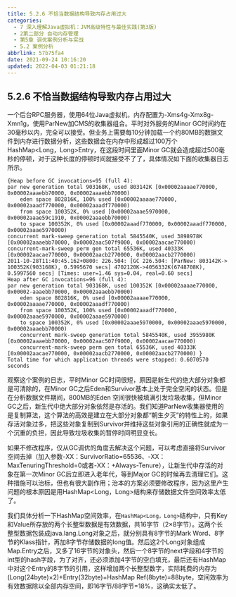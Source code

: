 ```yaml
---
title: 5.2.6 不恰当数据结构导致内存占用过大
categories: 
  - 7 深入理解Java虛拟机：JVM高级特性与最佳实践(第3版)
  - 2第二部分 自动内存管理
  - 第5章 调优案例分析与实战
  - 5.2 案例分析
abbrlink: 57b75fa4
date: 2021-09-24 10:16:20
updated: 2022-04-03 01:21:18
---
```

## 5.2.6 不恰当数据结构导致内存占用过大
一个后台RPC服务器，使用64位Java虚拟机，内存配置为-Xms4g-Xmx8g-Xmn1g，使用ParNew加CMS的收集器组合。平时对外服务的Minor GC时间约在30毫秒以内，完全可以接受。但业务上需要每10分钟加载一个约80MB的数据文件到内存进行数据分析，这些数据会在内存中形成超过100万个HashMap<Long，Long>Entry，在这段时间里面Minor GC就会造成超过500毫秒的停顿，对于这种长度的停顿时间就接受不了了，具体情况如下面的收集器日志所示。

```
{Heap before GC invocations=95 (full 4): 
par new generation total 903168K, used 803142K [0x00002aaaae770000, 0x00002aaaebb70000, 0x00002aaaebb70000) 
    eden space 802816K, 100% used [0x00002aaaae770000, 0x00002aaadf770000, 0x00002aaadf770000) 
    from space 100352K, 0% used [0x00002aaae5970000, 0x00002aaae59c1910, 0x00002aaaebb70000) 
    to space 100352K, 0% used [0x00002aaadf770000, 0x00002aaadf770000, 0x00002aaae5970000) 
concurrent mark-sweep generation total 5845540K, used 3898978K [0x00002aaaebb70000, 0x00002aac507f9000, 0x00002aacae770000) 
concurrent-mark-sweep perm gen total 65536K, used 40333K [0x00002aacae770000, 0x00002aacb2770000, 0x00002aacb2770000) 
2011-10-28T11:40:45.162+0800: 226.504: [GC 226.504: [ParNew: 803142K-> 100352K(903168K), 0.5995670 secs] 4702120K->4056332K(6748708K), 0.5997560 secs] [Times: user=1.46 sys=0.04, real=0.60 secs] 
Heap after GC invocations=96 (full 4): 
par new generation total 903168K, used 100352K [0x00002aaaae770000, 0x00002-aaaebb70000, 0x00002aaaebb70000) 
    eden space 802816K, 0% used [0x00002aaaae770000, 0x00002aaaae770000, 0x00002aaadf770000) 
    from space 100352K, 100% used [0x00002aaadf770000, 0x00002aaae5970000, 0x00002aaae5970000) 
    to space 100352K, 0% used [0x00002aaae5970000, 0x00002aaae5970000, 0x00002aaaebb70000) 
    concurrent mark-sweep generation total 5845540K, used 3955980K [0x00002aaaebb70000, 0x00002aac507f9000, 0x00002aacae770000) 
    concurrent-mark-sweep perm gen total 65536K, used 40333K [0x00002aacae770000, 0x00002aacb2770000, 0x00002aacb2770000) }
Total time for which application threads were stopped: 0.6070570 seconds
```
观察这个案例的日志，平时Minor GC时间很短，原因是新生代的绝大部分对象都是可清除的，在Minor GC之后Eden和Survivor基本上处于完全空闲的状态。但是在分析数据文件期间，800MB的Eden 空间很快被填满引发垃圾收集，但Minor GC之后，新生代中绝大部分对象依然是存活的。我们知道ParNew收集器使用的是复制算法，这个算法的高效是建立在大部分对象都“朝生夕灭”的特性上的，如果存活对象过多，把这些对象复制到Survivor并维持这些对象引用的正确性就成为一个沉重的负担，因此导致垃圾收集的暂停时间明显变长。

如果不修改程序，仅从GC调优的角度去解决这个问题，可以考虑直接将Survivor空间去掉（加入参数-XX：SurvivorRatio=65536、-XX：MaxTenuringThreshold=0或者-XX：+Always-Tenure），让新生代中存活的对象在第一次Minor GC后立即进入老年代，等到Major GC的时候再去清理它们。这种措施可以治标，但也有很大副作用；治本的方案必须要修改程序，因为这里产生问题的根本原因是用HashMap<Long，Long>结构来存储数据文件空间效率太低了。

我们具体分析一下HashMap空间效率，在`HashMap<Long，Long>`结构中，只有Key和Value所存放的两个长整型数据是有效数据，共16字节（2×8字节）。这两个长整型数据包装成java.lang.Long对象之后，就分别具有8字节的Mark Word、8字节的Klass指针，再加8字节存储数据的long值。然后这2个Long对象组成Map.Entry之后，又多了16字节的对象头，然后一个8字节的next字段和4字节的int型的hash字段，为了对齐，还必须添加4字节的空白填充，最后还有HashMap中对这个Entry的8字节的引用，这样增加两个长整型数字，实际耗费的内存为(Long(24byte)×2)+Entry(32byte)+HashMap Ref(8byte)=88byte，空间效率为有效数据除以全部内存空间，即16字节/88字节=18%，这确实太低了。
